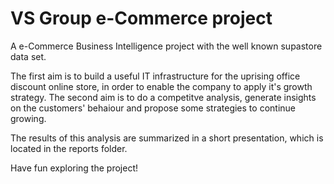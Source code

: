 # VS Group e-Commerce project
A e-Commerce Business Intelligence project with the well known supastore data set.

The first aim is to build a useful IT infrastructure for the uprising office discount online store, in order to enable the company to apply it's growth strategy.
The second aim is to do a competitve analysis, generate insights on the customers' behaiour and propose some strategies to continue growing.

The results of this analysis are summarized in a short presentation, which is located in the reports folder.

Have fun exploring the project!

